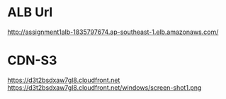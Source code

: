 # ALB Url
http://assignment1alb-1835797674.ap-southeast-1.elb.amazonaws.com/

# CDN-S3
https://d3t2bsdxaw7gl8.cloudfront.net
https://d3t2bsdxaw7gl8.cloudfront.net/windows/screen-shot1.png